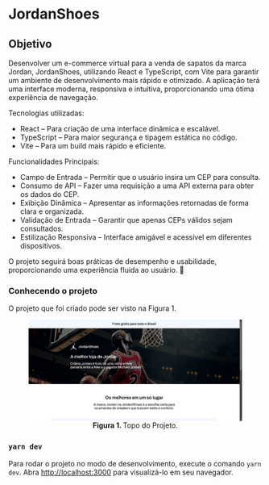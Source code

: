 # JordanShoes

## Objetivo

Desenvolver um e-commerce virtual para a venda de sapatos da marca Jordan, JordanShoes, utilizando React e TypeScript, com Vite para garantir um ambiente de desenvolvimento mais rápido e otimizado. A aplicação terá uma interface moderna, responsiva e intuitiva, proporcionando uma ótima experiência de navegação.

Tecnologias utilizadas:
- React – Para criação de uma interface dinâmica e escalável.
- TypeScript – Para maior segurança e tipagem estática no código.
- Vite – Para um build mais rápido e eficiente.

Funcionalidades Principais:
- Campo de Entrada – Permitir que o usuário insira um CEP para consulta.
- Consumo de API – Fazer uma requisição a uma API externa para obter os dados do CEP.
- Exibição Dinâmica – Apresentar as informações retornadas de forma clara e organizada.
- Validação de Entrada – Garantir que apenas CEPs válidos sejam consultados.
- Estilização Responsiva – Interface amigável e acessível em diferentes dispositivos.

O projeto seguirá boas práticas de desempenho e usabilidade, proporcionando uma experiência fluida ao usuário. 🚀

### Conhecendo o projeto

O projeto que foi criado pode ser visto na Figura 1.

<figure>
  <img align="center" alt="Buscador de CEP" src="./doc/assets/image1.png" />
  <figcaption align="center">
    <span style="font-weight:bold">Figura 1.
    </span>
  Topo do Projeto.</figcaption>
</figure>

### `yarn dev`

Para rodar o projeto no modo de desenvolvimento, execute o comando `yarn dev`.
Abra [http://localhost:3000](http://localhost:5173) para visualizá-lo em seu navegador.